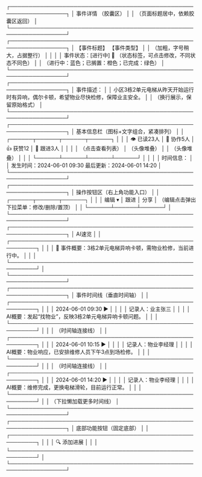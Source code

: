 ┌─────────────────────────────────────────────────────────────────┐
│                  事件详情                      （胶囊区）       │
│  （页面标题居中，依赖胶囊区返回）                               │
└─────────────────────────────────────────────────────────────────┘
┌─────────────────────────────────────────────────────────────────┐
│  【事件标题】 【事件类型】                                                  │
│  （加粗，字号稍大，占据整行）                                   │
│                                                                 │
│  事件状态：[进行中]  🔄  （状态标签，可点击修改，不同状态不同色） │
│  （进行中：蓝色；已搁置：橙色；已完成：绿色）                   │
└─────────────────────────────────────────────────────────────────┘
┌─────────────────────────────────────────────────────────────────┐
│  事件描述：                                                     │
│  小区3栋2单元电梯从昨天开始运行时有异响，偶尔卡顿，希望物业尽快检修，保障业主安全。 │
│  （换行展示，保留原始格式）                                     │
└─────────────────────────────────────────────────────────────────┘
┌─────────────────────────────────────────────────────────────────┐
│  基本信息栏（图标+文字组合，紧凑排列）                           │
│  ┌──────┬──────┬──────┬──────┐                                  │
│  │ 👁️ 已读23人 │ 👥 协作5人 │ 👍 获赞12 │ 📌 跟进3人 │         │
│  │ （点击查看列表） │ （头像堆叠） │  │ （头像堆叠） │         │
│  └──────┴──────┴──────┴──────┘                                  │
│                                                                 │
│  时间信息：                                                     │
│  发生时间：2024-06-01 09:30        最后更新：2024-06-01 14:20   │
└─────────────────────────────────────────────────────────────────┘
┌─────────────────────────────────────────────────────────────────┐
│  操作按钮区（右上角功能入口）                                   │
│  ┌──────┬──────┬──────┐                                         │
│  │ 编辑 ▾ │ 跟进 │ 分享 │ （编辑点击弹出下拉菜单：修改/删除/置顶） │
│  └──────┴──────┴──────┘                                         │
└─────────────────────────────────────────────────────────────────┘
┌─────────────────────────────────────────────────────────────────┐
│  AI速览                                                         │
│  ┌─────────────────────────────────────────────────────────┐    │
│  │ 🤖 事件概要：3栋2单元电梯异响卡顿，需物业检修，当前进行中。 │    │
│  └─────────────────────────────────────────────────────────┘    │
└─────────────────────────────────────────────────────────────────┘
┌─────────────────────────────────────────────────────────────────┐
│  事件时间线（垂直时间轴）                                       │
│  ┌─────────────────────────────────────────────────────────┐    │
│  │ 2024-06-01 09:30                           ▶️          │    │
│  │ 记录人：业主张三                                           │    │
│  │ AI概要：发起“找物业”，反映3栋2单元电梯异响卡顿问题。        │    │
│  └─────────────────────────────────────────────────────────┘    │
│  │ （时间轴连接线）                                             │
│  ┌─────────────────────────────────────────────────────────┐    │
│  │ 2024-06-01 10:15                           ▶️          │    │
│  │ 记录人：物业李经理                                         │    │
│  │ AI概要：物业响应，已安排维修人员下午3点到场检修。            │    │
│  └─────────────────────────────────────────────────────────┘    │
│  │ （时间轴连接线）                                             │
│  ┌─────────────────────────────────────────────────────────┐    │
│  │ 2024-06-01 14:20                           ▶️          │    │
│  │ 记录人：物业李经理                                         │    │
│  │ AI概要：维修完成，更换电梯滑轮，目前运行正常。                │    │
│  └─────────────────────────────────────────────────────────┘    │
│  （下拉懒加载更多时间线）                                         │
└─────────────────────────────────────────────────────────────────┘
┌─────────────────────────────────────────────────────────────────┐
│  底部功能按钮（固定底部）                                       │
│  ┌─────────────────────────────────────────────────────────┐    │
│  │ 🔍 添加进展                                             │    │
│  └─────────────────────────────────────────────────────────┘    │
└─────────────────────────────────────────────────────────────────┘